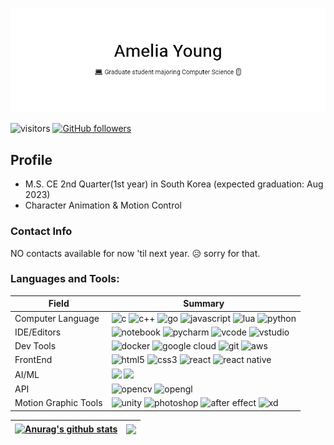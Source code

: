  <p align="center"><img src="banner-1.png"/></p>
 
 ![visitors](https://visitor-badge.glitch.me/badge?page_id=page.id&left_color=black&right_color=pink)
 [![GitHub followers](https://img.shields.io/github/followers/ameliacode.svg?style=social&label=Follow&maxAge=2592000)](https://github.com/ameliacode?tab=followers)

## Profile
- M.S. CE 2nd Quarter(1st year) in South Korea (expected graduation: Aug 2023)
- Character Animation & Motion Control

### Contact Info
NO contacts available for now 'til next year. 😥 sorry for that.

<h3 align="left">Languages and Tools:</h3>
<link rel="stylesheet" href="profile-css.css">
<table class="tg">
<thead>
  <tr>
    <th class="tg-ysfy">Field</th>
    <th class="tg-ysfy">Summary</th>
  </tr>
</thead>
<tbody>
  <tr>
    <td valign=middle>Computer Language</td>
    <td valign=middle>
      <img src="https://img.shields.io/badge/c-%2300599C.svg?style=for-the-badge&logo=c&logoColor=white" alt="c" height="20"/>
      <img src="https://img.shields.io/badge/c++-%2300599C.svg?style=for-the-badge&logo=c%2B%2B&logoColor=white" alt="c++" height="20"/>  
      <img src="https://img.shields.io/badge/go-%2300ADD8.svg?style=for-the-badge&logo=go&logoColor=white" alt="go" height="20"/>
      <img src="https://img.shields.io/badge/javascript-%23323330.svg?style=for-the-badge&logo=javascript&logoColor=%23F7DF1E" alt="javascript" height="20"/>
      <img src="https://img.shields.io/badge/lua-%232C2D72.svg?style=for-the-badge&logo=lua&logoColor=white" alt="lua" height="20"/>
      <img src="https://img.shields.io/badge/python-3670A0?style=for-the-badge&logo=python&logoColor=ffdd54" alt="python" height="20"/>
    </td>       
  </tr>
  <tr>
    <td valign=middle>IDE/Editors</td>
    <td valign=middle>
      <img src="https://img.shields.io/badge/jupyter-%23FA0F00.svg?style=for-the-badge&logo=jupyter&logoColor=white" alt="notebook" height="20"/>
      <img src="https://img.shields.io/badge/pycharm-143?style=for-the-badge&logo=pycharm&logoColor=black&color=black&labelColor=green" alt="pycharm" height="20"/>
      <img src="https://img.shields.io/badge/Visual%20Studio%20Code-0078d7.svg?style=for-the-badge&logo=visual-studio-code&logoColor=white" alt="vcode" height="20"/>
      <img src="https://img.shields.io/badge/Visual%20Studio-5C2D91.svg?style=for-the-badge&logo=visual-studio&logoColor=white" alt="vstudio" height="20"/>
    </td>
  </tr>
  <tr>
    <td valign=middle>Dev Tools</td>
    <td valign=middle>
     <img src="https://img.shields.io/badge/docker-%230db7ed.svg?style=for-the-badge&logo=docker&logoColor=white" alt="docker" height="20"/>
     <img src="https://img.shields.io/badge/GoogleCloud-%234285F4.svg?style=for-the-badge&logo=google-cloud&logoColor=white" alt="google cloud" height="20"/> 
     <img src="https://img.shields.io/badge/git-%23F05033.svg?style=for-the-badge&logo=git&logoColor=white" alt="git" height="20"/>
      <img src="https://img.shields.io/badge/AWS-%23FF9900.svg?style=for-the-badge&logo=amazon-aws&logoColor=white" alt="aws" height="20"/>
  </td>
  </tr>
  
  <tr>
    <td valign=middle>FrontEnd</td>
    <td valign=middle>
      <img src="https://img.shields.io/badge/html5-%23E34F26.svg?style=for-the-badge&logo=html5&logoColor=white" alt="html5" height="20"/>
      <img src="https://img.shields.io/badge/css3-%231572B6.svg?style=for-the-badge&logo=css3&logoColor=white" alt="css3" height="20"/>
      <img src="https://img.shields.io/badge/react-%2320232a.svg?style=for-the-badge&logo=react&logoColor=%2361DAFB" alt="react" height="20"/>
      <img src="https://img.shields.io/badge/react_native-%2320232a.svg?style=for-the-badge&logo=react&logoColor=%2361DAFB" alt="react native" height="20"/>
      </td>
  </tr>
  <tr>
    <td valign=middle>AI/ML</td>
    <td valign=middle>
       <img src="https://img.shields.io/badge/TensorFlow-%23FF6F00.svg?style=for-the-badge&logo=TensorFlow&logoColor=white" height="20"/>
       <img src="https://img.shields.io/badge/PyTorch-%23EE4C2C.svg?style=for-the-badge&logo=PyTorch&logoColor=white" height="20"/>
      </td>
  </tr>
  <tr>
    <td valign=middle>API </td>
    <td valign=middle>
      <img src="https://img.shields.io/badge/opencv-%23white.svg?style=for-the-badge&logo=opencv&logoColor=white" alt="opencv" height="20"/>
      <img src="https://img.shields.io/badge/OpenGL-%23FFFFFF.svg?style=for-the-badge&logo=opengl" alt="opengl" height="20"/>
    </td>
  </tr>
  <tr>
    <td valign=middle>Motion Graphic Tools</td>
    <td valign=middle>
      <img src="https://img.shields.io/badge/unity-%23000000.svg?style=for-the-badge&logo=unity&logoColor=white" alt="unity" height="20"/>
      <img src="https://img.shields.io/badge/adobephotoshop-%2331A8FF.svg?style=for-the-badge&logo=adobephotoshop&logoColor=white" alt="photoshop" height="20"/>
      <img src="https://img.shields.io/badge/Adobe%20After%20Effects-9999FF.svg?style=for-the-badge&logo=Adobe%20After%20Effects&logoColor=white" alt="after effect" height="20"/>
      <img src="https://img.shields.io/badge/Adobe%20XD-470137?style=for-the-badge&logo=Adobe%20XD&logoColor=#FF61F6" alt="xd" height="20"/>   
    </td>
  </tr>
</tbody>
</table>

| <a href="https://github.com/anuraghazra/github-readme-stats"><img align="center" src="https://github-readme-stats.vercel.app/api?username=ameliacode&show_icons=true&include_all_commits=true&theme=swift&hide_border=true" alt="Anurag's github stats" /></a> | <a href="https://github.com/anuraghazra/github-readme-stats"><img align="center" src="https://github-readme-stats.vercel.app/api/top-langs/?username=ameliacode&layout=compact&theme=swift&hide_border=true" /></a> |
| ------------- | ------------- |


